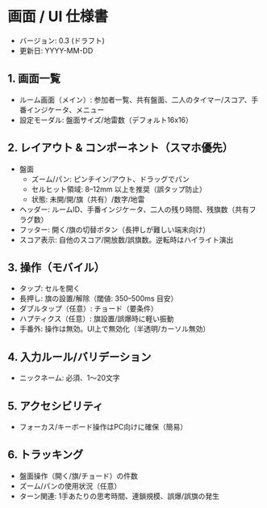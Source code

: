 # 画面 / UI 仕様書

- バージョン: 0.3 (ドラフト)
- 更新日: YYYY-MM-DD

## 1. 画面一覧
- ルーム画面（メイン）: 参加者一覧、共有盤面、二人のタイマー/スコア、手番インジケータ、メニュー
- 設定モーダル: 盤面サイズ/地雷数（デフォルト16x16）

## 2. レイアウト & コンポーネント（スマホ優先）
- 盤面
  - ズーム/パン: ピンチイン/アウト、ドラッグでパン
  - セルヒット領域: 8–12mm 以上を推奨（誤タップ防止）
  - 状態: 未開/開/旗（共有）/数字/地雷
- ヘッダー: ルームID、手番インジケータ、二人の残り時間、残旗数（共有フラグ数）
- フッター: 開く/旗の切替ボタン（長押しが難しい端末向け）
 - スコア表示: 自他のスコア/開放数/誤旗数。逆転時はハイライト演出

## 3. 操作（モバイル）
- タップ: セルを開く
- 長押し: 旗の設置/解除（閾値: 350–500ms 目安）
- ダブルタップ（任意）: チョード（要条件）
- ハプティクス（任意）: 旗設置/誤爆時に軽い振動
 - 手番外: 操作は無効。UI上で無効化（半透明/カーソル無効）

## 4. 入力ルール/バリデーション
- ニックネーム: 必須、1〜20文字

## 5. アクセシビリティ
- フォーカス/キーボード操作はPC向けに確保（簡易）

## 6. トラッキング
- 盤面操作（開く/旗/チョード）の件数
- ズーム/パンの使用状況（任意）
 - ターン関連: 1手あたりの思考時間、連鎖規模、誤爆/誤旗の発生
